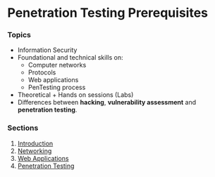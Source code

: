 # Penetration Testing Prerequisites

### Topics

* Information Security
* Foundational and technical skills on:
  * Computer networks
  * Protocols
  * Web applications
  * PenTesting process
* Theoretical + Hands on sessions (Labs)
* Differences between **hacking**, **vulnerability assessment** and **penetration testing**.

### Sections

1. [Introduction](introduction.md)
2. [Networking](networking.md)
3. [Web Applications](web-applications.md)
4. [Penetration Testing](penetration-testing.md)
